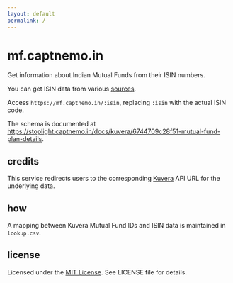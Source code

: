 ```yaml
---
layout: default
permalink: /
---
```


# mf.captnemo.in

Get information about Indian Mutual Funds from their ISIN numbers.

You can get ISIN data from various [sources](https://github.com/captn3m0/india-isin-data#alternative-sources).

Access `https://mf.captnemo.in/:isin`, replacing `:isin` with the actual ISIN code.

The schema is documented at <https://stoplight.captnemo.in/docs/kuvera/6744709c28f51-mutual-fund-plan-details>.

## credits

This service redirects users to the corresponding [Kuvera](https://kuvera.com) API URL for the underlying data.

## how

A mapping between Kuvera Mutual Fund IDs and ISIN data is maintained in `lookup.csv`.

## license

Licensed under the [MIT License](https://nemo.mit-license.org/). See LICENSE file for details.